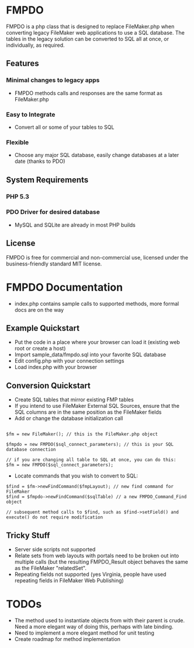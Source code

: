 # FMPDO

FMPDO is a php class that is designed to replace FileMaker.php when converting legacy FileMaker web applications to use a SQL database. The tables in the legacy solution can be converted to SQL all at once, or individually, as required.


## Features
### Minimal changes to legacy apps
* FMPDO methods calls and responses are the same format as FileMaker.php

### Easy to Integrate
* Convert all or some of your tables to SQL

### Flexible
* Choose any major SQL database, easily change databases at a later date (thanks to PDO)


 
## System Requirements

### PHP 5.3
### PDO Driver for desired database
* MySQL and SQLite are already in most PHP builds




## License

FMPDO is free for commercial and non-commercial use, licensed under the business-friendly standard MIT license.


# FMPDO Documentation

* index.php contains sample calls to supported methods, more formal docs are on the way

## Example Quickstart
* Put the code in a place where your browser can load it (existing web root or create a host)
* Import sample_data/fmpdo.sql into your favorite SQL database
* Edit config.php with your connection settings
* Load index.php with your browser


## Conversion Quickstart
* Create SQL tables that mirror existing FMP tables
* If you intend to use FileMaker External SQL Sources, ensure that the SQL columns are in the same position as the FileMaker fields
* Add or change the database initialization call

```

$fm = new FileMaker(); // this is the FileMaker.php object

$fmpdo = new FMPDO($sql_connect_parameters); // this is your SQL database connection

// if you are changing all table to SQL at once, you can do this:
$fm = new FMPDO($sql_connect_parameters);

```

* Locate commands that you wish to convert to SQL:
```
$find = $fm->newFindCommand($fmpLayout); // new find command for FileMaker
$find = $fmpdo->newFindCommand($sqlTable) // a new FMPDO_Command_Find object

// subsequent method calls to $find, such as $find->setField() and execute() do not require modification

```

## Tricky Stuff
* Server side scripts not supported
* Relate sets from web layouts with portals need to be broken out into multiple calls (but the resulting FMPDO_Result object behaves the same as the FileMaker "relatedSet".
* Repeating fields not supported (yes Virginia, people have used repeating fields in FileMaker Web Publishing)

# TODOs
* The method used to instantiate objects from with their parent is crude. Need a more elegant way of doing this, perhaps with late binding.
* Need to implement a more elegant method for unit testing
* Create roadmap for method implementation


